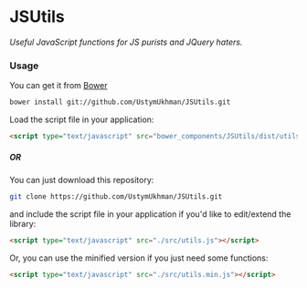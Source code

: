 # JSUtils
*Useful JavaScript functions for JS purists and JQuery haters.*


### Usage

You can get it from [Bower](http://bower.io/)

```sh
bower install git://github.com/UstymUkhman/JSUtils.git
```

Load the script file in your application:

```html
<script type="text/javascript" src="bower_components/JSUtils/dist/utils.js"></script>
```

##### OR

You can just download this repository:

```sh
git clone https://github.com/UstymUkhman/JSUtils.git
```

and include the script file in your application if you'd like to edit/extend the library:

```html
<script type="text/javascript" src="./src/utils.js"></script>
```

Or, you can use the minified version if you just need some functions:

```html
<script type="text/javascript" src="./src/utils.min.js"></script>
```
